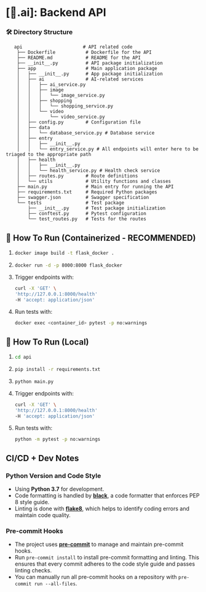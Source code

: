 # [🛒.ai]: Backend API

### 🛠️ Directory Structure

```
   api                      # API related code
    ├── Dockerfile           # Dockerfile for the API
    ├── README.md            # README for the API
    ├── __init__.py          # API package initialization
    ├── app                  # Main application package
    │   ├── __init__.py      # App package initialization
    │   ├── ai               # AI-related services
    │   │   ├── ai_service.py
    │   │   ├── image
    │   │   │   └── image_service.py
    │   │   ├── shopping
    │   │   │   └── shopping_service.py
    │   │   └── video
    │   │       └── video_service.py
    │   ├── config.py        # Configuration file
    │   ├── data
    │   │   └── database_service.py # Database service
    │   ├── entry
    │   │   ├── __init__.py
    │   │   └── entry_service.py # All endpoints will enter here to be triaged to the appropriate path
    │   ├── health
    │   │   ├── __init__.py
    │   │   └── health_service.py # Health check service
    │   ├── routes.py        # Route definitions
    │   └── utils            # Utility functions and classes
    ├── main.py              # Main entry for running the API
    ├── requirements.txt     # Required Python packages
    ├── swagger.json         # Swagger specification
    └── tests                # Test package
        ├── __init__.py      # Test package initialization
        ├── conftest.py      # Pytest configuration
        └── test_routes.py   # Tests for the routes
```

## 🧭 How To Run (Containerized - RECOMMENDED)

1. ```sh
   docker image build -t flask_docker .
   ```

2. ```sh
   docker run -d -p 8000:8000 flask_docker
   ```

3. Trigger endpoints with:
   ```sh
   curl -X 'GET' \
   'http://127.0.0.1:8000/health'
   -H 'accept: application/json'
   ```

4. Run tests with:
   ```sh
   docker exec <container_id> pytest -p no:warnings
   ```

## 🧭 How To Run (Local)

1. ```sh
   cd api
   ```

2. ```sh
   pip install -r requirements.txt
   ```

3. ```sh
   python main.py
   ```

4. Trigger endpoints with:
   ```sh
   curl -X 'GET' \
   'http://127.0.0.1:8000/health'
   -H 'accept: application/json'
   ```

5. Run tests with:
   ```sh
   python -m pytest -p no:warnings
   ```

## CI/CD + Dev Notes

### Python Version and Code Style
- Using **Python 3.7** for development.
- Code formatting is handled by [**black**](https://black.readthedocs.io/en/stable/), a code formatter that enforces PEP 8 style guide.
- Linting is done with [**flake8**](https://flake8.pycqa.org/en/latest/), which helps to identify coding errors and maintain code quality.

### Pre-commit Hooks
- The project uses [**pre-commit**](https://pre-commit.com/) to manage and maintain pre-commit hooks.
- Run `pre-commit install` to install pre-commit formatting and linting. This ensures that every commit adheres to the code style guide and passes linting checks.
- You can manually run all pre-commit hooks on a repository with `pre-commit run --all-files`.
